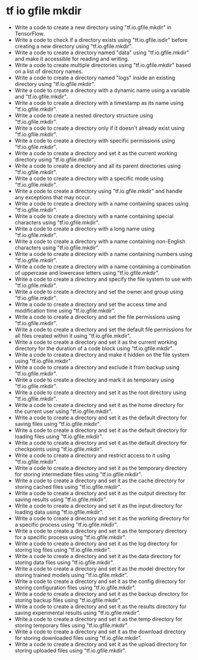 # tf io gfile mkdir

- Write a code to create a new directory using "tf.io.gfile.mkdir" in TensorFlow.
- Write a code to check if a directory exists using "tf.io.gfile.isdir" before creating a new directory using "tf.io.gfile.mkdir".
- Write a code to create a directory named "data" using "tf.io.gfile.mkdir" and make it accessible for reading and writing.
- Write a code to create multiple directories using "tf.io.gfile.mkdir" based on a list of directory names.
- Write a code to create a directory named "logs" inside an existing directory using "tf.io.gfile.mkdir".
- Write a code to create a directory with a dynamic name using a variable and "tf.io.gfile.mkdir".
- Write a code to create a directory with a timestamp as its name using "tf.io.gfile.mkdir".
- Write a code to create a nested directory structure using "tf.io.gfile.mkdir".
- Write a code to create a directory only if it doesn't already exist using "tf.io.gfile.mkdir".
- Write a code to create a directory with specific permissions using "tf.io.gfile.mkdir".
- Write a code to create a directory and set it as the current working directory using "tf.io.gfile.mkdir".
- Write a code to create a directory and all its parent directories using "tf.io.gfile.mkdir".
- Write a code to create a directory with a specific mode using "tf.io.gfile.mkdir".
- Write a code to create a directory using "tf.io.gfile.mkdir" and handle any exceptions that may occur.
- Write a code to create a directory with a name containing spaces using "tf.io.gfile.mkdir".
- Write a code to create a directory with a name containing special characters using "tf.io.gfile.mkdir".
- Write a code to create a directory with a long name using "tf.io.gfile.mkdir".
- Write a code to create a directory with a name containing non-English characters using "tf.io.gfile.mkdir".
- Write a code to create a directory with a name containing numbers using "tf.io.gfile.mkdir".
- Write a code to create a directory with a name containing a combination of uppercase and lowercase letters using "tf.io.gfile.mkdir".
- Write a code to create a directory and specify the file system to use with "tf.io.gfile.mkdir".
- Write a code to create a directory and set the owner and group using "tf.io.gfile.mkdir".
- Write a code to create a directory and set the access time and modification time using "tf.io.gfile.mkdir".
- Write a code to create a directory and set the file permissions using "tf.io.gfile.mkdir".
- Write a code to create a directory and set the default file permissions for all files created within it using "tf.io.gfile.mkdir".
- Write a code to create a directory and set it as the current working directory for the duration of a code block using "tf.io.gfile.mkdir".
- Write a code to create a directory and make it hidden on the file system using "tf.io.gfile.mkdir".
- Write a code to create a directory and exclude it from backup using "tf.io.gfile.mkdir".
- Write a code to create a directory and mark it as temporary using "tf.io.gfile.mkdir".
- Write a code to create a directory and set it as the root directory using "tf.io.gfile.mkdir".
- Write a code to create a directory and set it as the home directory for the current user using "tf.io.gfile.mkdir".
- Write a code to create a directory and set it as the default directory for saving files using "tf.io.gfile.mkdir".
- Write a code to create a directory and set it as the default directory for loading files using "tf.io.gfile.mkdir".
- Write a code to create a directory and set it as the default directory for checkpoints using "tf.io.gfile.mkdir".
- Write a code to create a directory and restrict access to it using "tf.io.gfile.mkdir".
- Write a code to create a directory and set it as the temporary directory for storing intermediate files using "tf.io.gfile.mkdir".
- Write a code to create a directory and set it as the cache directory for storing cached files using "tf.io.gfile.mkdir".
- Write a code to create a directory and set it as the output directory for saving results using "tf.io.gfile.mkdir".
- Write a code to create a directory and set it as the input directory for loading data using "tf.io.gfile.mkdir".
- Write a code to create a directory and set it as the working directory for a specific process using "tf.io.gfile.mkdir".
- Write a code to create a directory and set it as the temporary directory for a specific process using "tf.io.gfile.mkdir".
- Write a code to create a directory and set it as the log directory for storing log files using "tf.io.gfile.mkdir".
- Write a code to create a directory and set it as the data directory for storing data files using "tf.io.gfile.mkdir".
- Write a code to create a directory and set it as the model directory for storing trained models using "tf.io.gfile.mkdir".
- Write a code to create a directory and set it as the config directory for storing configuration files using "tf.io.gfile.mkdir".
- Write a code to create a directory and set it as the backup directory for storing backup files using "tf.io.gfile.mkdir".
- Write a code to create a directory and set it as the results directory for saving experimental results using "tf.io.gfile.mkdir".
- Write a code to create a directory and set it as the temp directory for storing temporary files using "tf.io.gfile.mkdir".
- Write a code to create a directory and set it as the download directory for storing downloaded files using "tf.io.gfile.mkdir".
- Write a code to create a directory and set it as the upload directory for storing uploaded files using "tf.io.gfile.mkdir".